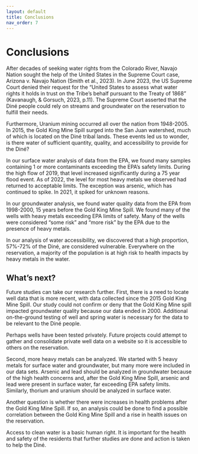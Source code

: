 ```yaml
---
layout: default
title: Conclusions
nav_order: 7
---
```


# Conclusions

After decades of seeking water rights from the Colorado River, Navajo Nation sought the help of the United States in the Supreme Court case, Arizona v. Navajo Nation (Smith et al., 2023). In June 2023, the US Supreme Court denied their request for the “United States to assess what water rights it holds in trust on the Tribe’s behalf pursuant to the Treaty of 1868” (Kavanaugh, & Gorsuch, 2023, p.11).  The Supreme Court asserted that the Diné people could rely on streams and groundwater on the reservation to fulfill their needs.  

Furthermore, Uranium mining occurred all over the nation from 1948-2005.  In 2015, the Gold King Mine Spill surged into the San Juan watershed, much of which is located on the Diné tribal lands. These events led us to wonder, is there water of sufficient quantity, quality, and accessibility to provide for the Diné?

In our surface water analysis of data from the EPA, we found many samples containing 1 or more contaminants exceeding the EPA’s safety limits.  During the high flow of 2019, that level increased significantly during a 75 year flood event.  As of 2022, the level for most heavy metals we observed had returned to acceptable limits.  The exception was arsenic, which has continued to spike.  In 2021, it spiked for unknown reasons.

In our groundwater analysis, we found water quality data from the EPA from 1998-2000, 15 years before the Gold King Mine Spill.  We found many of the wells with heavy metals exceeding EPA limits of safety. Many of the wells were considered “some risk” and “more risk” by the EPA due to the presence of heavy metals. 

In our analysis of water accessibility, we discovered that a high proportion, 57%-72% of the Diné, are considered vulnerable.  Everywhere on the reservation, a majority of the population is at high risk to health impacts by heavy metals in the water.

## What’s next?

Future studies can take our research further.  First, there is a need to locate well data that is more recent, with data collected since the 2015 Gold King Mine Spill.  Our study could not confirm or deny that the Gold King Mine spill impacted groundwater quality because our data ended in 2000.  Additional on-the-ground testing of well and spring water is necessary for the data to be relevant to the Diné people.

Perhaps wells have been tested privately.  Future projects could attempt to gather and consolidate private well data on a website so it is accessible to others on the reservation.

Second, more heavy metals can be analyzed.  We started with 5 heavy metals for surface water and groundwater, but many more were included in our data sets. Arsenic and lead should be analyzed in groundwater because of the high health concerns and, after the Gold King Mine Spill, arsenic and lead were present in surface water, far exceeding EPA safety limits. Similarly, thorium and uranium should be analyzed in surface water.

Another question is whether there were increases in health problems after the Gold King Mine Spill.  If so, an analysis could be done to find a possible correlation between the Gold King Mine Spill and a rise in health issues on the reservation.

Access to clean water is a basic human right. It is important for the health and safety of the residents that further studies are done and action is taken to help the Diné.
